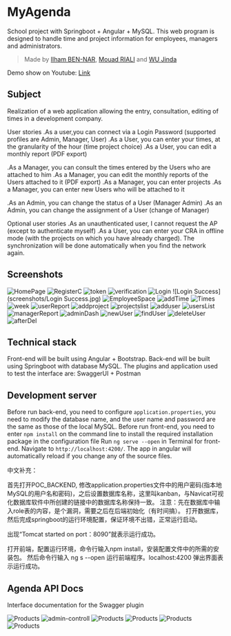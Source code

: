# MyAgenda
School project with Springboot + Angular + MySQL. This web program is designed to handle time and project information for employees, managers and administrators.
> Made by [Ilham BEN-NAR](https://github.com/ilberr/APPLICATION-DE-SAISIE-DE-TEMPS), [Mouad RIALI](https://github.com/RIALI-MOUAD/POC_Backend) and [WU Jinda](https://github.com/WUJinda/MyAgenda)

Demo show on Youtube: [Link](https://youtu.be/Edx1L4j-Fyw) 

## Subject

Realization of a web application allowing the entry, consultation, editing of times in a development company.


User stories
.As a user,you can connect via a Login Password (supported profiles are Admin, Manager, User)
.As a User, you can enter your times, at the granularity of the hour (time project choice)
.As a User, you can edit a monthly report (PDF export)

.As a Manager, you can consult the times entered by the Users who are attached to him
.As a Manager, you can edit the monthly reports of the Users attached to it (PDF export)
.As a Manager, you can enter projects
.As a Manager, you can enter new Users who will be attached to it

.As an Admin, you can change the status of a User (Manager Admin)
.As an Admin, you can change the assignment of a User (change of Manager)

Optional user stories
.As an unauthenticated user, I cannot request the AP (except to authenticate myself)
.As a User, you can enter your CRA in offline mode (with the projects on which you have already charged). The synchronization will be done automatically when you find the network again.

## Screenshots

![HomePage](screenshots/HomePage.jpg)
![RegisterC](screenshots/RegisterC.jpg)
![token](screenshots/token.png)
![verification](screenshots/verification.jpg)
![Login](screenshots/Login.jpg)
![Login Success](screenshots/Login Success.jpg)
![EmployeeSpace](screenshots/EmployeeSpace.jpg)
![addTime](screenshots/addTime.jpg)
![Times](screenshots/Times.jpg)
![week](screenshots/week.jpg)
![userReport](screenshots/userReport.jpg)
![addproject](screenshots/addproject.jpg)
![projectslist](screenshots/projectslist.jpg)
![adduser](screenshots/adduser.jpg)
![usersList](screenshots/usersList.jpg)
![managerReport](screenshots/managerReport.jpg)
![adminDash](screenshots/adminDash.jpg)
![newUser](screenshots/newUser.jpg)
![findUser](screenshots/findUser.jpg)
![deleteUser](screenshots/deleteUser.jpg)
![afterDel](screenshots/afterDel.jpg)

## Technical stack 

Front-end will be built using Angular + Bootstrap.
Back-end will be built using Springboot with database MySQL.
The plugins and application used to test the interface are: SwaggerUI + Postman

## Development server

Before run back-end, you need to configure `application.properties`, you need to modify the database name, and the user name and password are the same as those of the local MySQL.
Before run front-end, you need to enter `npm install` on the command line to install the required installation package in the configuration file
Run `ng serve --open` in Terminal for front-end. Navigate to `http://localhost:4200/`. The app in angular will automatically reload if you change any of the source files.

中文补充：   

首先打开POC_BACKEND, 修改application.properties文件中的用户密码(指本地MySQL的用户名和密码)，之后设置数据库名称，这里叫kanban，与Navicat可视化数据库软件中所创建的链接中的数据库名称保持一致。
注意：先在数据库中输入role表的内容，是个漏洞，需要之后在后端初始化（有时间搞）。
打开数据库，然后完成springboot的运行环境配置，保证环境不出错，正常运行启动。

出现“Tomcat started on port：8090”就表示运行成功。

打开前端，配置运行环境，命令行输入npm install，安装配置文件中的所需的安装包。
然后命令行输入 ng s --open 运行前端程序。localhost:4200 弹出界面表示运行成功。

## Agenda API Docs

Interface documentation for the Swagger plugin   

![Products](screenshots/home-resources.png)
![admin-controll](screenshots/admin-controll.png)
![Products](screenshots/employee-controller.png)
![Products](screenshots/manager-controller.png)
![Products](screenshots/user-controller.png)
![Products](screenshots/registration-controller.png)















